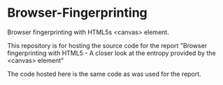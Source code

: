 Browser-Fingerprinting
======================

Browser fingerprinting with HTML5s &lt;canvas> element.

This repository is for hosting the source code for the report "Browser fingerprinting with HTML5 - A closer look at the entropy provided by the &lt;canvas> element"

The code hosted here is the same code as was used for the report.
